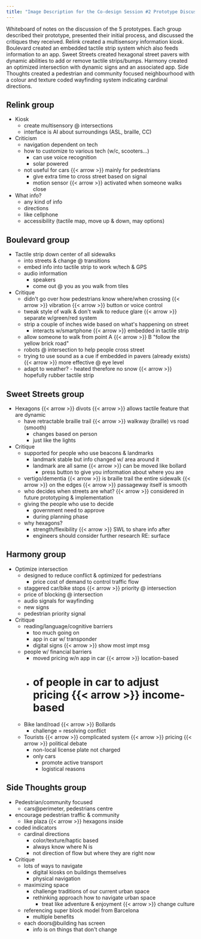 ```yaml
---
title: "Image Description for the Co-design Session #2 Prototype Discussion Whiteboard"
---
```


Whiteboard of notes on the discussion of the 5 prototypes. Each group described their prototype, presented their initial process, and discussed the critiques they received. Relink created a multisensory information kiosk. Boulevard created an embedded tactile strip system which also feeds information to an app. Sweet Streets created hexagonal street pavers with dynamic abilities to add or remove tactile strips/bumps. Harmony created an optimized intersection with dynamic signs and an associated app. Side Thoughts created a pedestrian and community focused neighbourhood with a colour and texture coded wayfinding system indicating cardinal directions.

## Relink group

- Kiosk
    - create multisensory @ intersections
    - interface is AI about surroundings (ASL, braille, CC)
- Criticism
    - navigation dependent on tech
    - how to customize to various tech (w/c, scooters...)
        - can use voice recognition
        - solar powered
    - not useful for cars {{< arrow >}} mainly for pedestrians
        - give extra time to cross street based on signal
        - motion sensor {{< arrow >}} activated when someone walks close
- What info?
    - any kind of info
    - directions
    - like cellphone
    - accessibility (tactile map, move up & down, may options)

## Boulevard group

- Tactile strip down center of all sidewalks
    - into streets & change @ transitions
    - embed info into tactile strip to work w/tech & GPS
    - audio information
        - speakers
        - come out @ you as you walk from tiles
- Critique
    - didn't go over how pedestrians know where/when crossing {{< arrow >}} vibration {{< arrow >}} button or voice control
    - tweak style of walk & don't walk to reduce glare {{< arrow >}} separate w/green/red system
    - strip a couple of inches wide based on what's happening on street
        - interacts w/smartphone {{< arrow >}} embedded in tactile strip
    - allow someone to walk from point A {{< arrow >}} B "follow the yellow brick road"
    - robots @ intersection to help people cross street
    - trying to use sound as a cue if embedded in pavers (already exists) {{< arrow >}} more effective @ eye level
    - adapt to weather? - heated therefore no snow {{< arrow >}} hopefully rubber tactile strip

## Sweet Streets group

- Hexagons {{< arrow >}} divots {{< arrow >}} allows tactile feature that are dynamic
    - have retractable braille trail {{< arrow >}} walkway (braille) vs road (smooth)
        - changes based on person
        - just like the lights
- Critique
    - supported for people who use beacons & landmarks
        - landmark stable but info changed w/ area around it
        - landmark are all same {{< arrow >}} can be moved like bollard
            - press button to give you information about where you are
    - vertigo/dementia {{< arrow >}} is braille trail the entire sidewalk {{< arrow >}} on the edges {{< arrow >}} passageway itself is smooth
    - who decides when streets are what? {{< arrow >}} considered in future prototyping & implementation
    - giving the people who use to decide
        - government need to approve
        - during planning phase
    - why hexagons?
        - strength/flexibility {{< arrow >}} SWL to share info after
        - engineers should consider further research RE: surface

## Harmony group

- Optimize intersection
    - designed to reduce conflict & optimized for pedestrians
        - price cost of demand to control traffic flow
    - staggered car/bike stops {{< arrow >}} priority @ intersection
    - price of blocking @ intersection
    - audio signals for wayfinding
    - new signs
    - pedestrian priority signal
- Critique
    - reading/language/cognitive barriers
        - too much going on
        - app in car w/ transponder
        - digital signs {{< arrow >}} show most impt msg
    - people w/ financial barriers
        - moved pricing w/n app in car {{< arrow >}} location-based
        - # of people in car to adjust pricing {{< arrow >}} income-based
    - Bike land/road {{< arrow >}} Bollards
        - challenge = resolving conflict
    - Tourists {{< arrow >}} complicated system {{< arrow >}} pricing {{< arrow >}} political debate
        - non-local license plate not charged
        - only cars
            - promote active transport
            - logistical reasons

## Side Thoughts group

- Pedestrian/community focused
    - cars@perimeter, pedestrians centre
- encourage pedestrian traffic & community
    - like plaza {{< arrow >}} hexagons inside
- coded indicators
    - cardinal directions
        - color/texture/haptic based
        - always know where N is
        - not direction of flow but where they are right now
- Critique
    - lots of ways to navigate
        - digital kiosks on buildings themselves
        - physical navigation
    - maximizing space
        - challenge traditions of our current urban space
        - rethinking approach how to navigate urban space
            - treat like adventure & enjoyment {{< arrow >}} change culture
    - referencing super block model from Barcelona
        - multiple benefits
    - each doors@building has screen
        - info is on things that don't change
